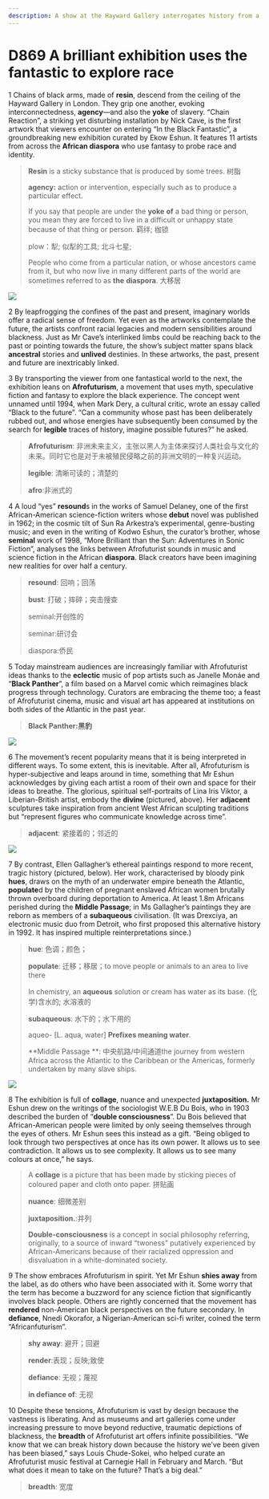```yaml
---
description: A show at the Hayward Gallery interrogates history from a black perspective and offers radical visions of the future
---
```


# D869 A brilliant exhibition uses the fantastic to explore race
1 Chains of black arms, made of **resin**, descend from the ceiling of the Hayward Gallery in London. They grip one another, evoking interconnectedness, **agency**—and also the **yoke** of slavery. “Chain Reaction”, a striking yet disturbing installation by Nick Cave, is the first artwork that viewers encounter on entering “In the Black Fantastic”, a groundbreaking new exhibition curated by Ekow Eshun. It features 11 artists from across the **African diaspora** who use fantasy to probe race and identity.

> **Resin** is a sticky substance that is produced by some trees. 树脂
>
> **agency:** action or intervention, especially such as to produce a particular effect.
>
> If you say that people are under the **yoke** **of** a bad thing or person, you mean they are forced to live in a difficult or unhappy state because of that thing or person. 羁绊; 枷锁
>
> plow：犁; 似犁的工具; 北斗七星;
>
> People who come from a particular nation, or whose ancestors came from it, but who now live in many different parts of the world are sometimes referred to as **the** **diaspora**. 大移居
>

![](./img/boxcn6zPrGLN1YCMcBH7qwM2Ile.png)

2 By leapfrogging the confines of the past and present, imaginary worlds offer a radical sense of freedom. Yet even as the artworks contemplate the future, the artists confront racial legacies and modern sensibilities around blackness. Just as Mr Cave’s interlinked limbs could be reaching back to the past or pointing towards the future, the show’s subject matter spans black **ancestral** stories and **unlived** destinies. In these artworks, the past, present and future are inextricably linked.

3 By transporting the viewer from one fantastical world to the next, the exhibition leans on **Afrofuturism**, a movement that uses myth, speculative fiction and fantasy to explore the black experience. The concept went unnamed until 1994, when Mark Dery, a cultural critic, wrote an essay called “Black to the future”. “Can a community whose past has been deliberately rubbed out, and whose energies have subsequently been consumed by the search for **legible** traces of history, imagine possible futures?” he asked.

> **Afrofuturism**: 非洲未来主义，主张以黑人为主体来探讨人类社会与文化的未来。同时它也是对于未被殖民侵略之前的非洲文明的一种复兴运动。
>
> **legible**: 清晰可读的；清楚的
>
> **afro**:非洲式的
>

4 A loud “yes” **resound**s in the works of Samuel Delaney, one of the first African-American science-fiction writers whose **debut** novel was published in 1962; in the cosmic tilt of Sun Ra Arkestra’s experimental, genre-busting music; and even in the writing of Kodwo Eshun, the curator’s brother, whose **seminal** work of 1998, “More Brilliant than the Sun: Adventures in Sonic Fiction”, analyses the links between Afrofuturist sounds in music and science fiction in the African **diaspora**. Black creators have been imagining new realities for over half a century.

> **resound**: 回响；回荡
>
> **bust**: 打破；摔碎；突击搜查
>
> seminal:开创性的
>
> seminar:研讨会
>
> diaspora:侨民
>

5 Today mainstream audiences are increasingly familiar with Afrofuturist ideas thanks to the **eclectic** music of pop artists such as Janelle Monáe and “**Black Panther**”, a film based on a Marvel comic which reimagines black progress through technology. Curators are embracing the theme too; a feast of Afrofuturist cinema, music and visual art has appeared at institutions on both sides of the Atlantic in the past year.

> **Black Panther:黑豹**
>

![](./img/boxcn0j6IKAhONGqdDw4PxC8P9d.png)

6 The movement’s recent popularity means that it is being interpreted in different ways. To some extent, this is inevitable. After all, Afrofuturism is hyper-subjective and leaps around in time, something that Mr Eshun acknowledges by giving each artist a room of their own and space for their ideas to breathe. The glorious, spiritual self-portraits of Lina Iris Viktor, a Liberian-British artist, embody the **divine** (pictured, above). Her **adjacent** sculptures take inspiration from ancient West African sculpting traditions but “represent figures who communicate knowledge across time”.

> **adjacent**: 紧接着的；邻近的
>

![](./img/boxcnWp4iXMGEnGkd8ONZ8o3LNh.png)

7 By contrast, Ellen Gallagher’s ethereal paintings respond to more recent, tragic history (pictured, below). Her work, characterised by bloody pink **hues**, draws on the myth of an underwater empire beneath the Atlantic, **populate**d by the children of pregnant enslaved African women brutally thrown overboard during deportation to America. At least 1.8m Africans perished during the **Middle Passage**; in Ms Gallagher’s paintings they are reborn as members of a **subaqueous** civilisation. (It was Drexciya, an electronic music duo from Detroit, who first proposed this alternative history in 1992. It has inspired multiple reinterpretations since.)

> **hue**: 色调；颜色；
>
> **populate**: 迁移；移居；to move people or animals to an area to live there
>
> In chemistry, an **aqueous** solution or cream has water as its base. (化学)含水的; 水溶液的
>
> **subaqueous**: 水下的；水下用的
>
> aqueo- [L. aqua, water] **Prefixes meaning water**.
>
> **Middle Passage **: 中央航路/中间通道the journey from western Africa across the Atlantic to the Caribbean or the Americas, formerly undertaken by many slave ships.
>

![](./img/boxcnR3nuv0didMu7okZoK0Iltd.png)

8 The exhibition is full of **collage**, nuance and unexpected **juxtaposition.** Mr Eshun drew on the writings of the sociologist W.E.B Du Bois, who in 1903 described the burden of “**double consciousness**”. Du Bois believed that African-American people were limited by only seeing themselves through the eyes of others. Mr Eshun sees this instead as a gift. “Being obliged to look through two perspectives at once has its own power. It allows us to see contradiction. It allows us to see complexity. It allows us to see many colours at once,” he says.

> A **collage** is a picture that has been made by sticking pieces of coloured paper and cloth onto paper. 拼贴画
>
> **nuance**: 细微差别
>
> **juxtaposition.**:并列
>
> **Double-consciousness** is a concept in social philosophy referring, originally, to a source of inward “twoness” putatively experienced by African-Americans because of their racialized oppression and disvaluation in a white-dominated society.
>

9 The show embraces Afrofuturism in spirit. Yet Mr Eshun **shies away** from the label, as do others who have been associated with it. Some worry that the term has become a buzzword for any science fiction that significantly involves black people. Others are rightly concerned that the movement has **rendered** non-American black perspectives on the future secondary. In **defiance**, Nnedi Okorafor, a Nigerian-American sci-fi writer, coined the term “Africanfuturism”.

> **shy away**: 避开；回避
>
> **render**:表现；反映;致使
>
> **defiance**: 无视；蔑视
>
> **in defiance of**: 无视
>

10 Despite these tensions, Afrofuturism is vast by design because the vastness is liberating. And as museums and art galleries come under increasing pressure to move beyond reductive, traumatic depictions of blackness, the **breadth** of Afrofuturist art offers infinite possibilities. “We know that we can break history down because the history we’ve been given has been biased,” says Louis Chude-Sokei, who helped curate an Afrofuturist music festival at Carnegie Hall in February and March. “But what does it mean to take on the future? That’s a big deal.”

> **breadth**: 宽度
>

